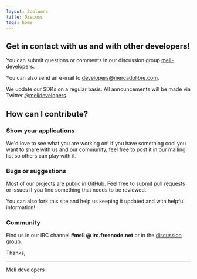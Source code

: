 ```yaml
---
layout: 2columns
title: Discuss
tags: home
---
```


## Get in contact with us and with other developers!
You can submit questions or comments in our discussion group [meli-developers](https://groups.google.com/group/meli-developers).

You can also send an e-mail to [developers@mercadolibre.com](mailto:developers@mercadolibre.com).

We update our SDKs on a regular basis. All announcements will be made via Twitter [@melidevelopers](https://twitter.com/@melidevelopers).

## How can I contribute?

### Show your applications

We'd love to see what you are working on! If you have something cool you want to share with us and our community, feel free to post it in our mailing list so others can play with it. 

### Bugs or suggestions

Most of our projects are public in [GitHub](https://github.com/mercadolibre). Feel free to submit pull requests or issues if you find something that needs to be reviewed.

You can also fork this site and help us keeping it updated and with helpful information!

### Community

Find us in our IRC channel **#meli @ irc.freenode.net** or in the [discussion group](https://groups.google.com/group/meli-developers).

Thanks, 

- - -
Meli developers
